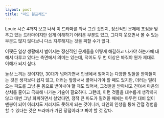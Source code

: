 ```yaml
---
layout: post
title: "미드 윌프레드"
---
```



Louie 시즌 4까지 보고 나서 이 드라마를 봐서 그런 것인지, 정신적인 문제에 초점을 맞추고 있는 드라마이지만 쉽게 이해하기 어려운 부분도 있고, 그다지 웃으면서 볼 수 있는 부분도 많지 않다보니 다소 지루해지는 것을 피할 수가 없다. 




어쨋든 일상 생활에서 벌어지는 정신적인 문제들을 어떻게 해결하고 나가야 하는가에 대해서 다루고 있다는 측면에서 의미는 있는데, 적어도 두 번 이상은 봐줘야 뭔가 제대로 이해가 되지 싶다.




늘상 느끼는 것이지만, 30대가 넘어가면서 인생에서 벌어지는 다양한 일들을 받아들이는 것은 생각보다 쉽지 않고, 더러는 앞장서서 풀어나가야 할 때도 있지만, 더러는 밀려오는 파도를 그냥 온 몸으로 받아내야 할 때도 있어서, 그것들을 받아내고 견뎌서 마음의 상처를 줄이고 극복해 나가는 기술이 필요하다. 그런데, 이런 것들을 대수롭게 생각하지 않고 매번 그냥 회피하면서 살았다면, 정작 큰 파도가 밀려올 때에는 아무런 대비 없이 멘붕이 되어 이러지도 저러지도 못하게 되는 것이니까, 타인의 인생을 통해 간접 경험을 할 수 있다는 것은 드라마가 가진 장점이라고 봐야 할 것 같다.


